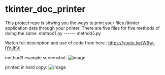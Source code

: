 # tkinter_doc_printer
This project repo is shwing you the ways to print your files /tkinter application data through your printer.
There are five files for five methods of doing the same.
method1.py ------ method5.py

Watch full description and use of code from here.:
https://youtu.be/W9w-lYnJhVI

method3 example screenshot:
![image](https://user-images.githubusercontent.com/41276382/148669218-bc5cf081-c15c-4c09-becf-dfa65b673249.png)

printed in hard copy:
![image](https://user-images.githubusercontent.com/41276382/148669619-b547e473-fa0b-4d98-bd3c-3ff1631289c8.png)

